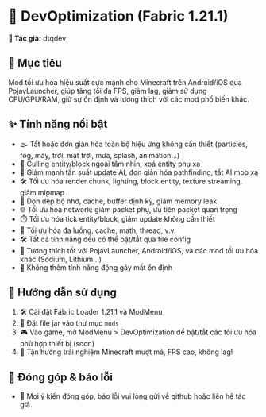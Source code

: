 # 🚀 DevOptimization (Fabric 1.21.1)

**👤 Tác giả:** dtqdev

## 🎯 Mục tiêu
Mod tối ưu hóa hiệu suất cực mạnh cho Minecraft trên Android/iOS qua PojavLauncher, giúp tăng tối đa FPS, giảm lag, giảm sử dụng CPU/GPU/RAM, giữ sự ổn định và tương thích với các mod phổ biến khác.

## ✨ Tính năng nổi bật
- 🌫️ Tắt hoặc đơn giản hóa toàn bộ hiệu ứng không cần thiết (particles, fog, mây, trời, mặt trời, mưa, splash, animation...)
- 👀 Culling entity/block ngoài tầm nhìn, xoá entity phụ xa
- 🤖 Giảm mạnh tần suất update AI, đơn giản hóa pathfinding, tắt AI mob xa
- 🛠️ Tối ưu hóa render chunk, lighting, block entity, texture streaming, giảm mipmap
- 🧹 Dọn dẹp bộ nhớ, cache, buffer định kỳ, giảm memory leak
- 🌐 Tối ưu hóa network: giảm packet phụ, ưu tiên packet quan trọng
- ⏱️ Tối ưu hóa tick entity/block, giảm update không cần thiết
- 🧵 Tối ưu hóa đa luồng, cache, math, thread, v.v.
- 🛠️ Tất cả tính năng đều có thể bật/tắt qua file config
- 📱 Tương thích tốt với PojavLauncher, Android/iOS, và các mod tối ưu hóa khác (Sodium, Lithium...)
- 🚫 Không thêm tính năng động gây mất ổn định

## 📖 Hướng dẫn sử dụng
1. 🛠️ Cài đặt Fabric Loader 1.21.1 và ModMenu
2. 📂 Đặt file jar vào thư mục `mods`
3. 🎮 Vào game, mở ModMenu > DevOptimization để bật/tắt các tối ưu hóa phù hợp thiết bị (soon)
3. 🎉 Tận hưởng trải nghiệm Minecraft mượt mà, FPS cao, không lag!

## 🤝 Đóng góp & báo lỗi
- 🐛 Mọi ý kiến đóng góp, báo lỗi vui lòng gửi về github hoặc liên hệ tác giả.
